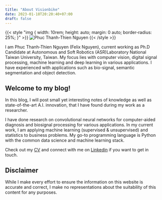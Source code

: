 ```yaml
---
title: "About Visionbike"
date: 2023-01-18T20:20:40+07:00
draft: false
---
```


{{< style "img { width: 10rem; height: auto; margin: 0 auto; border-radius: 25%; }" >}}
![Phuc Thanh-Thien Nguyen](/images/avatar-real.jpeg "Phuc Thanh-Thien Nguyen (Felix Nguyen), EE Ph.D. Candidate")
{{< /style >}}

I am Phuc Thanh-Thien Nguyen (Felix Nguyen), current working as Ph.D Candidate at Autonomous and Soft Robotics (ASR)Laboratory National Taiwan University, Taiwan. My focus lies with computer vision, digital signal processing, machine learning and deep learning in various applications. I have experienced with applications such as bio-signal, semantic segmentation and object detection.

## Welcome to my blog!
In this blog, I will post small yet interesting notes of knowledge as well as state-of-the-art A.I. innovation, that I have found during my work as a researcher.

I have done research on convolutional neural networks for computer-aided diagnosis and biosignal processing for various applications. In my current work, I am applying machine learning (supervised & unsupervised) and statistics to business problems. My go-to programming language is Python with the common data science and machine learning stack.

Check out my [CV](CV) and connect with me on [Linkedin](https://linkedin.com/in/nttphuc/)​ if you want to get in touch.

## Disclaimer

While I make every effort to ensure the information on this website is accurate and correct, I make no representations about the suitability of this content for any purposes.